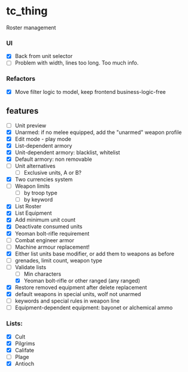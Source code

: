 # tc_thing

Roster management

### UI
- [x] Back from unit selector
- [ ] Problem with width, lines too long. Too much info.

### Refactors
- [x] Move filter logic to model, keep frontend business-logic-free

## features
- [ ] Unit preview
- [x] Unarmed: if no melee equipped, add the "unarmed" weapon profile
- [x] Edit mode - play mode
- [x] List-dependent armory
- [x] Unit-dependent armory: blacklist, whitelist
- [x] Default armory: non removable
- [ ] Unit alternatives
  - [ ] Exclusive units, A or B?
- [x] Two currencies system
- [ ] Weapon limits
  - [ ] by troop type
  - [ ] by keyword
- [x] List Roster
- [x] List Equipment
- [x] Add minimum unit count
- [x] Deactivate consumed units
- [x] Yeoman bolt-rifle requirement
- [ ] Combat engineer armor
- [ ] Machine armour replacement!
- [x] Either list units base modifier, or add them to weapons as before
- [ ] grenades, limit count, weapon type
- [ ] Validate lists
  - [ ] Min characters
  - [x] Yeoman bolt-rifle or other ranged (any ranged)
- [x] Restore removed equipment after delete replacement
- [x] default weapons in special units, wolf not unarmed
- [ ] keywords and special rules in weapon line
- [ ] Equipment-dependent equipment: bayonet or alchemical ammo

### Lists:
- [x] Cult
- [x] Pilgrims
- [x] Califate
- [ ] Plage
- [x] Antioch
